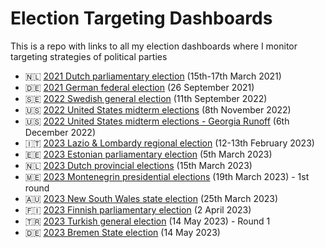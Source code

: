 # Election Targeting Dashboards
This is a repo with links to all my election dashboards where I monitor targeting strategies of political parties

+ :netherlands: [2021 Dutch parliamentary election](https://favstats.github.io/DutchElectionObservatory/en/index.html) (15th-17th March 2021)
+ 🇩🇪 [2021 German federal election](https://favstats.shinyapps.io/btw21_wtm) (26 September 2021)
+ 🇸🇪 [2022 Swedish general election](https://favstats.github.io/SwedishElection2023/) (11th September 2022)
+ :us: [2022 United States midterm elections](https://whotargetsme.shinyapps.io/midterms2022/) (8th November 2022)
+ :us: [2022 United States midterm elections - Georgia Runoff](https://whotargetsme.github.io/midterms2022_dashboard/) (6th December 2022)
+ 🇮🇹 [2023 Lazio & Lombardy regional election](https://favstats.github.io/regionali2023/) (12-13th February 2023)
+ 🇪🇪 [2023 Estonian parliamentary election](https://favstats.github.io/EstoniaElection2023/) (5th March 2023)
+ :netherlands: [2023 Dutch provincial elections](https://favstats.github.io/ProvincialeStatenverkiezingen2023/) (15th March 2023)
+ 🇲🇪 [2023 Montenegrin presidential elections](https://refined-github-html-preview.kidonng.workers.dev/favstats/MontenegroPresidentialElection2023/raw/dc4d9baafe3f30b7d79e45206f63c745f51a25b3/index.html) (19th March 2023) - 1st round
+ 🇦🇺 [2023 New South Wales state election](https://favstats.github.io/NSWAustralianElection2023/) (25th March 2023)
+ 🇫🇮 [2023 Finnish parliamentary election](https://favstats.github.io/FinlandElections2023/) (2 April 2023)
+ 🇹🇷 [2023 Turkish general election](https://favstats.github.io/TurkishElection2023/) (14 May 2023) - Round 1
+ 🇩🇪 [2023 Bremen State election](https://favstats.github.io/BremenStateElection2023/) (14 May 2023)

